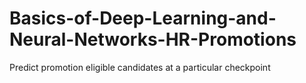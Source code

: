 # Basics-of-Deep-Learning-and-Neural-Networks-HR-Promotions
Predict promotion eligible candidates at a particular checkpoint
